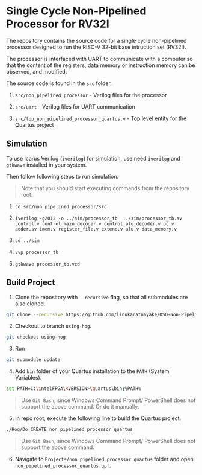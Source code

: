 # Single Cycle Non-Pipelined Processor for RV32I

The repository contains the source code for a single cycle non-pipelined processor designed to run the RISC-V 32-bit base intruction set (RV32I).

The processor is interfaced with UART to communicate with a computer so that the content of the registers, data memory or instruction memory can be observed, and modified.

The source code is found in the `src` folder.

1. `src/non_pipelined_processor` - Verilog files for the processor

2. `src/uart` - Verilog files for UART communication

3. `src/top_non_pipelined_processor_quartus.v` - Top level entity for the Quartus project

## Simulation

To use Icarus Verilog (`iverilog`) for simulation, use need `iverilog` and `gtkwave` installed in your system.

Then follow following steps to run simulation.

> Note that you should start executing commands from the repository root.

1. `cd src/non_pipelined_processor/src`

2. `iverilog -g2012 -o ../sim/processor_tb  ../sim/processor_tb.sv control.v control_main_decoder.v control_alu_decoder.v pc.v adder.sv imem.v register_file.v extend.v alu.v data_memory.v`

3. `cd ../sim`

4. `vvp processor_tb`

5. `gtkwave processor_tb.vcd`

## Build Project

1. Clone the repository with `--recursive` flag, so that all submodules are also cloned.
<!--TODO: Change the link to point to RISC-Processor-->
```bash
git clone --recursive https://github.com/linukaratnayake/DSD-Non-Pipelined-Processor.git
```

<!--This step should be removed once merged to the main branch.-->
2. Checkout to branch `using-hog`.
```bash
git checkout using-hog
```

<!--This step should be removed once merged to the main branch.-->
3. Run
```bash
git submodule update
``` 

4. Add `bin` folder of your Quartus installation to the `PATH` (System Variables).
```bash
set PATH=C:\intelFPGA\<VERSION>\quartus\bin;%PATH%
```
> Use `Git Bash`, since Windows Command Prompt/ PowerShell does not support the above command. Or do it manually.

<!--TODO: Find why and resolve the issue on how to run it in CMD.-->

5. In repo root, execute the following line to build the Quartus project.
```bash
./Hog/Do CREATE non_pipelined_processor_quartus
```
> Use `Git Bash`, since Windows Command Prompt/ PowerShell does not support the above command.

<!--TODO: Find why and resolve the issue on how to run it in CMD.-->

6. Navigate to `Projects/non_pipelined_processor_quartus` folder and open `non_pipelined_processor_quartus.qpf`.